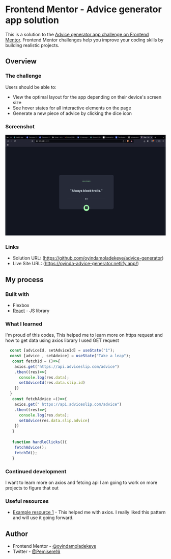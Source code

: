 # Frontend Mentor - Advice generator app solution

This is a solution to the [Advice generator app challenge on Frontend Mentor](https://www.frontendmentor.io/challenges/advice-generator-app-QdUG-13db). Frontend Mentor challenges help you improve your coding skills by building realistic projects.


## Overview

### The challenge

Users should be able to:

- View the optimal layout for the app depending on their device's screen size
- See hover states for all interactive elements on the page
- Generate a new piece of advice by clicking the dice icon

### Screenshot

![](./design/Screenshot.png)


### Links

- Solution URL: (https://github.com/oyindamoladekeye/advice-generator)
- Live Site URL: (https://oyinda-advice-generator.netlify.app/)

## My process

### Built with
- Flexbox
- [React](https://reactjs.org/) - JS library

### What I learned
I'm proud of this codes, 
This helped me to learn more on https request and how to get data using axios library
I used GET request
```js
  const [adviceId, setAdviceId] = useState("1");
  const [advice , setAdvice] = useState("Take a leap");
   const fetchId = ()=>{
    axios.get("https://api.adviceslip.com/advice")
    .then((res)=>{
      console.log(res.data);
      setAdviceId(res.data.slip.id)
    })
  }
   const fetchAdvice =()=>{
    axios.get("	https://api.adviceslip.com/advice")
    .then((res)=>{
      console.log(res.data);
      setAdvice(res.data.slip.advice)
    })
   }

   function handleClicks(){
    fetchAdvice();
    fetchId();
   }
```


### Continued development

I want to learn more on axios and fetcing api
I am going to work on more projects to figure that out

### Useful resources

- [Example resource 1](https://dev.to/femi_dev/how-to-use-axios-with-react-5fom) - This helped me with axios. I really liked this pattern and will use it going forward.
## Author

- Frontend Mentor - [@oyindamoladekeye](https://www.frontendmentor.io/profile/oyindamoladekeye)
- Twitter - [@Pemisere16](https://www.twitter.com/Pemisere16)


